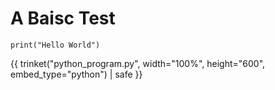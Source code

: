 # A Baisc Test

```python.run
print("Hello World")
```

{{ trinket("python_program.py", width="100%", height="600", embed_type="python") | safe }}